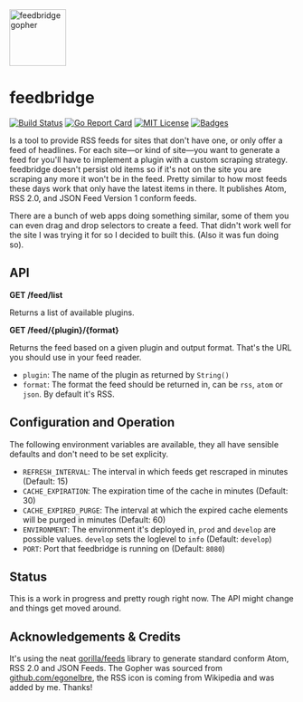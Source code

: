 <img src="https://i.imgur.com/0j5LG0t.png" alt="feedbridge gopher" width="100">

# feedbridge

[![Build Status](https://travis-ci.com/dewey/feedbridge.svg?branch=master)](https://travis-ci.com/dewey/feedbridge)
[![Go Report Card](https://goreportcard.com/badge/github.com/dewey/feedbridge)](https://goreportcard.com/report/github.com/dewey/feedbridge)
[![MIT License](https://img.shields.io/badge/license-MIT-blue.svg)](https://github.com/dewey/feedbridge/LICENSE)
[![Badges](https://img.shields.io/badge/badges-all%20of%20them-brightgreen.svg)](https://github.com/dewey/feedbridge)

Is a tool to provide RSS feeds for sites that don't have one, or only offer a feed of headlines. For each site—or kind of site—you want to generate a feed for you'll have to implement a plugin with a custom scraping strategy. feedbridge doesn't persist old items so if it's not on the site you are scraping any more it won't be in the feed. Pretty similar to how most feeds these days work that only have the latest items in there. It publishes Atom, RSS 2.0, and JSON Feed Version 1 conform feeds.

There are a bunch of web apps doing something similar, some of them you can even drag and drop selectors to create a feed. That didn't work well for the site I was trying it for so I decided to built this. (Also it was fun doing so).

## API

**GET /feed/list**

Returns a list of available plugins.

**GET /feed/{plugin}/{format}**

Returns the feed based on a given plugin and output format. That's the URL you should use in your feed reader.

- `plugin`: The name of the plugin as returned by `String()`
- `format`: The format the feed should be returned in, can be `rss`, `atom` or `json`. By default it's RSS.

## Configuration and Operation

The following environment variables are available, they all have sensible defaults and don't need to be set explicity.

- `REFRESH_INTERVAL`: The interval in which feeds get rescraped in minutes (Default: 15)
- `CACHE_EXPIRATION`: The expiration time of the cache in minutes (Default: 30)
- `CACHE_EXPIRED_PURGE`: The interval at which the expired cache elements will be purged in minutes (Default: 60)
- `ENVIRONMENT`: The environment it's deployed in, `prod` and `develop` are possible values. `develop` sets the loglevel to `info` (Default: `develop`)
- `PORT`: Port that feedbridge is running on (Default: `8080`)

## Status

This is a work in progress and pretty rough right now. The API might change and things get moved around.

## Acknowledgements & Credits

It's using the neat [gorilla/feeds](https://github.com/gorilla/feeds) library to generate standard conform Atom, RSS 2.0 and JSON Feeds. The Gopher was sourced from [github.com/egonelbre](https://github.com/egonelbre/gophers), the RSS icon is coming from Wikipedia and was added by me. Thanks!
